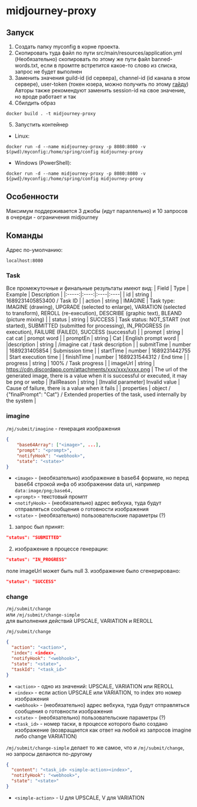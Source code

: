 # midjourney-proxy

## Запуск
1. Создать папку myconfig в корне проекта.
2. Скопировать туда файл по пути src/main/resources/application.yml<br>
(Необязательно) скопировать по этому же пути файл banned-words.txt, если в промпте встретится какое-то слово из списка, запрос не будет выполнен
3. Заменить значения guild-id (id сервера), channel-id (id канала в этом сервере), user-token (токен юзера, можно получить по этому [гайду](https://www.howtogeek.com/879956/what-is-a-discord-token-and-how-do-you-get-one/))<br>
Авторы также рекомендуют заменить session-id на свое значение, но вроде работает и так
4. Сбилдить образ 
```shell
docker build . -t midjourney-proxy
```
5. Запустить контейнер
- Linux:
```shell
docker run -d --name midjourney-proxy -p 8080:8080 -v $(pwd)/myconfig:/home/spring/config midjourney-proxy
```
- Windows (PowerShell):
```shell
docker run -d --name midjourney-proxy -p 8080:8080 -v ${pwd}/myconfig:/home/spring/config midjourney-proxy
```

## Особенности
Максимум поддерживается 3 джобы (идут параллельно) и 10 запросов в очереди - ограничения midjourney

## Команды
Адрес по-умолчанию:
```shell
localhost:8080
```

### Task
Все промежуточные и финальные результаты имеют вид:
| Field | Type | Example | Description |
|:-----:|:----:|:----|:----|
| id | string | 1689231405853400 / Task ID |
| action | string | IMAGINE | Task type: IMAGINE (drawing), UPGRADE (selected to enlarge), VARIATION (selected to transform), REROLL (re-execution), DESCRIBE (graphic text), BLEAND (picture mixing) |
| status | string | SUCCESS | Task status: NOT_START (not started), SUBMITTED (submitted for processing), IN_PROGRESS (in execution), FAILURE (FAILED), SUCCESS (successful) |
| prompt | string | cat cat | prompt word |
| promptEn | string | Cat | English prompt word |
|description | string | /imagine cat / task description |
| submitTime | number | 1689231405854 | Submission time |
| startTime | number | 1689231442755 | Start execution time |
| finishTime | number | 1689231544312 / End time |
| progress | string | 100% / Task progress |
| imageUrl | string | https://cdn.discordapp.com/attachments/xxx/xxx/xxxx.png | The url of the generated image, there is a value when it is successful or executed, it may be png or webp |
|failReason | string | [Invalid parameter] Invalid value | Cause of failure, there is a value when it fails |
| properties | object / {"finalPrompt": "Cat"} / Extended properties of the task, used internally by the system |

### imagine
`/mj/submit/imagine` - генерация изображения
```json
{
    "base64Array": ["<image>", ...],
    "prompt": "<prompt>",
    "notifyHook": "<webhook>",
    "state": "<state>"
}
```
- `<image>` - (необязательно) изображение в base64 формате, но перед base64 строкой инфа об изображении data uri, например `data:image/png;base64,`<br>
- `<prompt>` - текстовый промпт<br>
- `<notifyHook>` - (необязательно) адрес вебхука, туда будут отправляться сообщения о готовности изображения
- `<state>` - (необязательно) пользовательские параметры (?)

1. запрос был принят:
```json
"status": "SUBMITTED"
```
2. изображение в процессе генерации:
```json
"status": "IN_PROGRESS"
```
поле imageUrl может быть null
3. изображение было сгенерировано:
```json
"status": "SUCCESS"
```

### change
`/mj/submit/change`<br>
или `/mj/submit/change-simple`<br>
для выполнения действий UPSCALE, VARIATION и REROLL

`/mj/submit/change`
```json
{
  "action": "<action>",
  "index": <index>,
  "notifyHook": "<webhook>",
  "state": "<state>",
  "taskId": "<task_id>"
}
```
- `<action>` - одно из значений: UPSCALE, VARIATION или REROLL
- `<index>` - если action UPSCALE или VARIATION, то index это номер изображения
- `<webhook>` - (необязательно) адрес вебхука, туда будут отправляться сообщения о готовности изображения
- `<state>` - (необязательно) пользовательские параметры (?)
- `<task_id>` - номер таски, в процессе которого было создано изображение (возвращается как ответ на любой из запросов imagine либо change VARIATION)

`/mj/submit/change-simple`
делает то же самое, что и `/mj/submit/change`, но запросы делаются по-другому
```json
{
  "content": "<task_id> <simple-action><index>",
  "notifyHook": "<webhook>",
  "state": "<state>"
}
```
- `<simple-action>` - U для UPSCALE, V для VARIATION